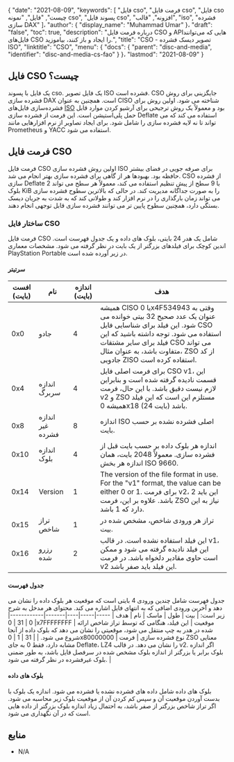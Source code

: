 {
  "date": "2021-08-09",
  "keywords": [
"فایل cso",
"فرمت فایل cso",
"فایل cso چیست",
"فایل",
"نمونه cso",
"پسوند فایل cso",
"افزونه",
"قالب",
"iso",
"فشرده سازی DAX"
]،
  "author": {
    "display_name": "Muhammad Umar"
}،
  "draft": "false",
  "toc": true,
  "description": "درباره فرمت فایل CSO و APIهایی که می‌توانند فایل‌های CSO را ایجاد و باز کنند، بیاموزید.",
  "title": "CSO - تصویر دیسک فشرده ISO",
  "linktitle": "CSO",
  "menu": {
    "docs": {
      "parent": "disc-and-media",
      "identifier": "disc-and-media-cs-fao"
}
}،
  "lastmod": "2021-08-09"
}

## فایل CSO چیست؟

یک فایل با پسوند cso. یک فایل تصویر ISO فشرده است. CSO جایگزینی برای روش فشرده سازی DAX است. همچنین به عنوان CISO شناخته می شود. اولین روش برای فشرده‌سازی فایل‌های [ISO](/compression/iso/) بود و معمولاً یک روش ترجیحی برای آرشیو کردن موارد قابل حمل پلی‌استیشن است. این فرمت از فشرده سازی Deflate استفاده می کند که می تواند تا نه لایه فشرده سازی را شامل شود. برای ایجاد تصاویر از نرم افزارهایی مانند Prometheus و YACC استفاده می شود.

## فرمت فایل CSO

فرمت فایل CSO اولین روش فشرده سازی ISO برای صرفه جویی در فضای بیشتر حافظه بود. بهبودها هر از گاهی برای فشرده سازی بهتر انجام می شد. CSO از فشرده سازی Deflate با 9 سطح از پیش تنظیم استفاده می کند، معمولاً هر سطح می تواند 2 بلوک KiB را به صورت جداگانه مدیریت کند. در حالی که بالاترین سطوح فشرده سازی می تواند زمان بارگذاری را در نرم افزار کند و طولانی کند که به شدت به جریان دیسک بستگی دارد، همچنین سطوح پایین تر می توانند فشرده سازی قابل توجهی انجام دهند.

### ساختار فایل CSO

فرمت فایل CSO شامل یک هدر 24 بایتی، بلوک های داده و یک جدول فهرست است. اندین کوچک برای فیلدهای بزرگتر از یک بایت در نظر گرفته می شود. مشخصات معماری PlayStation Portable در زیر آورده شده است.

#### سرتیتر

| افست (بایت) | نام | اندازه (بایت) | هدف |
----------|----------|--------------|---------|
| 0x0 | جادو | 4 | همیشه CISO یا 0x4F534943 وقتی به عنوان یک عدد صحیح 32 بیتی خوانده می شود. این فیلد برای شناسایی فایل CSO استفاده می شود. توجه داشته باشید که این فیلد برای سایر مشتقات CSO می تواند متفاوت باشد، به عنوان مثال، ZSO از کد جادویی ZISO استفاده کرده است. |
| 0x4 | اندازه سربرگ | 4 | برای فرمت اصلی فایل CSO v1، این قسمت نادیده گرفته شده است و بنابراین لازم نیست دقیق باشد. با این حال، فرمت v2 و ZSO مستلزم این است که این فیلد همیشه 0x18 (24 بایت) باشد. |
| 0x8 | اندازه غیر فشرده | 8 | اندازه ISO اصلی فشرده نشده بر حسب بایت. |
| 0x10 | اندازه بلوک | 4 | اندازه هر بلوک داده بر حسب بایت قبل از فشرده سازی. معمولاً 2048 بایت، همان اندازه هر بخش ISO 9660. |
| 0x14 | Version | 1 | The version of the file format in use. For the "v1" format, the value can be either 0 or 1. برای فرمت v2، این باید 2 باشد. علاوه بر این، فرمت ZSO نیاز به این دارد که 1 باشد.
| 0x15 | تراز شاخص | 1 | تراز هر ورودی شاخص، مشخص شده در بیت. |
| 0x16 | رزرو شده | 2 | این فیلد استفاده نشده است. در قالب v1، این فیلد نادیده گرفته می شود و ممکن است حاوی مقادیر دلخواه باشد. در فرمت v2 این فیلد باید صفر باشد. |

#### جدول فهرست

جدول فهرست شامل چندین ورودی 4 بایتی است که موقعیت هر بلوک داده را نشان می دهد و آخرین ورودی اضافی که به انتهای فایل اشاره می کند.
محتوای هر مدخل به شرح زیر است:
| بیت | طول | ماسک | نام | هدف |
-----|-----|----|-------|------------|
| 0 | 31 | 0x7FFFFFFFF | موقعیت | این فیلد، هنگامی که توسط تراز شاخص ارائه شده در هدر به چپ منتقل می شود، موقعیتی را نشان می دهد که بلوک داده از آنجا شروع می شود. |
| 31 | 1 | 0x80000000 | نوع فشرده سازی | فرمت ZSO معنایی مشابه دارد، فقط 0 به جای Deflate، LZ4 را نشان می دهد. در قالب v2. اگر اندازه بلوک برابر یا بزرگتر از اندازه بلوک مشخص شده در سرفصل فایل باشد، به طور ضمنی بلوک غیرفشرده در نظر گرفته می شود. |

#### بلوک های داده

بلوک های داده شامل داده های فشرده نشده یا فشرده می شود. اندازه یک بلوک با بدست آوردن موقعیت آن و سپس کم کردن آن از موقعیت بلوک زیر محاسبه می شود. اگر تراز شاخص بزرگتر از صفر باشد، به احتمال زیاد اندازه بلوک بزرگتر از داده هایی است که در آن نگهداری می شود.


## منابع 

* N/A



